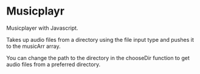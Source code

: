 # Musicplayr
Musicplayer with Javascript.

Takes up audio files from a directory using the file input type and pushes it to the musicArr array.

You can change the path to the directory in the chooseDir function to get audio files from a preferred directory.
